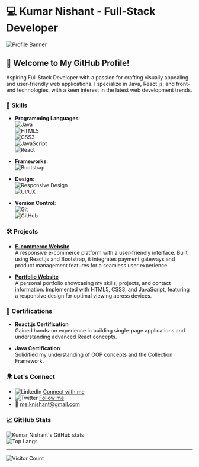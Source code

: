 # 💻 Kumar Nishant - Full-Stack Developer

![Profile Banner](https://imgur.com/yourbannerimage) <!-- Add a banner image link here -->

## 👋 Welcome to My GitHub Profile!

Aspiring Full Stack Developer with a passion for crafting visually appealing and user-friendly web applications. I specialize in Java, React.js, and front-end technologies, with a keen interest in the latest web development trends.

### 🌟 Skills

- **Programming Languages**:  
  ![Java](https://img.shields.io/badge/Java-%23ED8B00.svg?style=for-the-badge&logo=java&logoColor=white)  
  ![HTML5](https://img.shields.io/badge/HTML5-%23E34F26.svg?style=for-the-badge&logo=html5&logoColor=white)  
  ![CSS3](https://img.shields.io/badge/CSS3-%231572B6.svg?style=for-the-badge&logo=css3&logoColor=white)  
  ![JavaScript](https://img.shields.io/badge/JavaScript-%23F7DF1E.svg?style=for-the-badge&logo=javascript&logoColor=black)  
  ![React](https://img.shields.io/badge/React-%2361DAFB.svg?style=for-the-badge&logo=react&logoColor=black)

- **Frameworks**:  
  ![Bootstrap](https://img.shields.io/badge/Bootstrap-%23563D7C.svg?style=for-the-badge&logo=bootstrap&logoColor=white)

- **Design**:  
  ![Responsive Design](https://img.shields.io/badge/Responsive%20Design-%2300D1B2.svg?style=for-the-badge&logo=responsive-web-design&logoColor=white)  
  ![UI/UX](https://img.shields.io/badge/UI%2FUX-%23F7DF1E.svg?style=for-the-badge&logo=user-experience-design&logoColor=black)

- **Version Control**:  
  ![Git](https://img.shields.io/badge/Git-%23F05033.svg?style=for-the-badge&logo=git&logoColor=white)  
  ![GitHub](https://img.shields.io/badge/GitHub-%23181717.svg?style=for-the-badge&logo=github&logoColor=white)

### 🛠️ Projects

- **[E-commerce Website](https://github.com/yourusername/ecommerce-project)**  
  A responsive e-commerce platform with a user-friendly interface. Built using React.js and Bootstrap, it integrates payment gateways and product management features for a seamless user experience.

- **[Portfolio Website](https://github.com/yourusername/portfolio-project)**  
  A personal portfolio showcasing my skills, projects, and contact information. Implemented with HTML5, CSS3, and JavaScript, featuring a responsive design for optimal viewing across devices.

### 📜 Certifications

- **React.js Certification**  
  Gained hands-on experience in building single-page applications and understanding advanced React concepts.

- **Java Certification**  
  Solidified my understanding of OOP concepts and the Collection Framework.

### 🌍 Let's Connect

- ![LinkedIn](https://img.shields.io/badge/LinkedIn-%230077B5.svg?style=for-the-badge&logo=linkedin&logoColor=white) [Connect with me](https://www.linkedin.com/in/yourusername/)
- ![Twitter](https://img.shields.io/badge/Twitter-%231DA1F2.svg?style=for-the-badge&logo=twitter&logoColor=white) [Follow me](https://twitter.com/yourusername)
- 📧 [me.knishant@gmail.com](mailto:me.knishant@gmail.com)

### 📈 GitHub Stats

![Kumar Nishant's GitHub stats](https://github-readme-stats.vercel.app/api?username=yourusername&show_icons=true&theme=radical)  
![Top Langs](https://github-readme-stats.vercel.app/api/top-langs/?username=yourusername&layout=compact&theme=radical)

---

![Visitor Count](https://visitor-badge.laobi.icu/badge?page_id=yourusername.yourusername)
